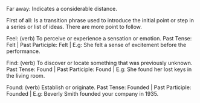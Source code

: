 Far away: Indicates a considerable distance.

First of all: Is a transition phrase used to introduce the initial point or step in a series or list of ideas. There are more point to follow.

Feel: (verb) To perceive or experience a sensation or emotion. Past Tense: Felt | Past Participle: Felt | E.g: She felt a sense of excitement before the performance.

Find: (verb) To discover or locate something that was previously unknown. Past Tense: Found | Past Participle: Found | E.g: She found her lost keys in the living room.

Found: (verb) Establish or originate. Past Tense: Founded | Past Participle: Founded | E.g: Beverly Smith founded your company in 1935.